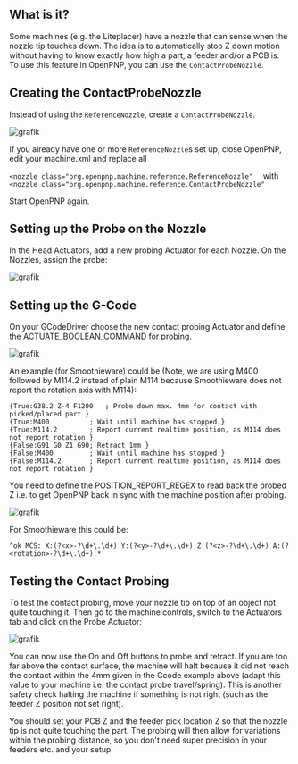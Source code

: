 ## What is it?
Some machines (e.g. the Liteplacer) have a nozzle that can sense when the nozzle tip touches down. The idea is to automatically stop Z down motion without having to know exactly how high a part, a feeder and/or a PCB is. To use this feature in OpenPNP, you can use the `ContactProbeNozzle`.

## Creating the ContactProbeNozzle

Instead of using the `ReferenceNozzle`, create a `ContactProbeNozzle`. 

![grafik](https://user-images.githubusercontent.com/9963310/59982466-2fae2e00-9613-11e9-91d2-d7f8034ba55f.png)

If you already have one or more `ReferenceNozzle`s set up, close OpenPNP, edit your machine.xml and replace all 

`<nozzle class="org.openpnp.machine.reference.ReferenceNozzle" 
`
with  
`<nozzle class="org.openpnp.machine.reference.ContactProbeNozzle" 
`

Start OpenPNP again.

## Setting up the Probe on the Nozzle

In the Head Actuators, add a new probing Actuator for each Nozzle. On the Nozzles, assign the probe:

![grafik](https://user-images.githubusercontent.com/9963310/69479673-33cbbb00-0e00-11ea-9401-dd438b180c86.png)

## Setting up the G-Code

On your GCodeDriver choose the new contact probing Actuator and define the ACTUATE_BOOLEAN_COMMAND for probing. 

![grafik](https://user-images.githubusercontent.com/9963310/69479755-4f839100-0e01-11ea-89b7-201993ef22b7.png)

An example (for Smoothieware) could be (Note, we are using M400 followed by M114.2 instead of plain M114 because Smoothieware does not report the rotation axis with M114):
``` 
{True:G38.2 Z-4 F1200   ; Probe down max. 4mm for contact with picked/placed part }
{True:M400          ; Wait until machine has stopped }
{True:M114.2        ; Report current realtime position, as M114 does not report rotation }
{False:G91 G0 Z1 G90; Retract 1mm }
{False:M400         ; Wait until machine has stopped }
{False:M114.2       ; Report current realtime position, as M114 does not report rotation }
```

You need to define the POSITION_REPORT_REGEX to read back the probed Z i.e. to get OpenPNP back in sync with the machine position after probing. 

![grafik](https://user-images.githubusercontent.com/9963310/69497644-d149ec00-0edf-11ea-9af8-089f69e3eaac.png)

For Smoothieware this could be:

`^ok MCS: X:(?<x>-?\d+\.\d+) Y:(?<y>-?\d+\.\d+) Z:(?<z>-?\d+\.\d+) A:(?<rotation>-?\d+\.\d+).*`

## Testing the Contact Probing

To test the contact probing, move your nozzle tip on top of an object not quite touching it. Then go to the machine controls, switch to the Actuators tab and click on the Probe Actuator:

![grafik](https://user-images.githubusercontent.com/9963310/69497687-2dad0b80-0ee0-11ea-85ed-852254c53f4f.png)

You can now use the On and Off buttons to probe and retract. If you are too far above the contact surface, the machine will halt because it did not reach the contact within the 4mm given in the Gcode example above (adapt this value to your machine i.e. the contact probe travel/spring). This is another safety check halting the machine if something is not right (such as the feeder Z position not set right).

You should set your PCB Z and the feeder pick location Z so that the nozzle tip is not quite touching the part. The probing will then allow for variations within the probing distance, so you don't need super precision in your feeders etc. and your setup. 
